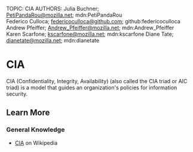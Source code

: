 TOPIC: CIA
AUTHORS: Julia Buchner; PetiPandaRou@mozilla.net; mdn:PetiPandaRou
         Federico Culloca; federicoculloca@github.com; github:federicoculloca
         Andrew Pfeiffer; Andrew_Pfeiffer@mozilla.net; mdn:Andrew_Pfeiffer
         Karen Scarfone; kscarfone@mozilla.net; mdn:kscarfone
         Diane Tate; dianetate@mozilla.net; mdn:dianetate

# CIA

CIA (Confidentiality, Integrity, Availability) (also called the CIA triad or AIC triad) is a model
that guides an organization's policies for information security.

## Learn More

### General Knowledge

- [CIA](https://en.wikipedia.org/wiki/Information_security#Key_concepts) on Wikipedia
